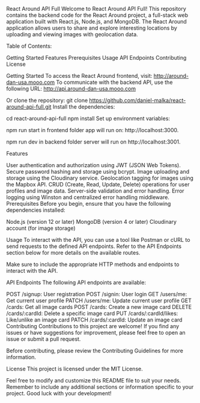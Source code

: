 React Around API Full
Welcome to React Around API Full! This repository contains the backend code for the React Around project, a full-stack web application built with React.js, Node.js, and MongoDB. The React Around application allows users to share and explore interesting locations by uploading and viewing images with geolocation data.

Table of Contents:

Getting Started
Features
Prerequisites
Usage
API Endpoints
Contributing
License

Getting Started
To access the React Around frontend, visit:
http://around-dan-usa.mooo.com
To communicate with the backend API, use the following URL:
http://api.around-dan-usa.mooo.com

Or clone the repository:
git clone https://github.com/daniel-malka/react-around-api-full.git
Install the dependencies:

cd react-around-api-full
npm install
Set up environment variables:

npm run start in frontend folder app will run on: http://localhost:3000.

npm run dev in backend folder server will run on http://localhost:3001.

Features

User authentication and authorization using JWT (JSON Web Tokens).
Secure password hashing and storage using bcrypt.
Image uploading and storage using the Cloudinary service.
Geolocation tagging for images using the Mapbox API.
CRUD (Create, Read, Update, Delete) operations for user profiles and image data.
Server-side validation and error handling.
Error logging using Winston and centralized error handling middleware.
Prerequisites
Before you begin, ensure that you have the following dependencies installed:

Node.js (version 12 or later)
MongoDB (version 4 or later)
Cloudinary account (for image storage)

Usage
To interact with the API, you can use a tool like Postman or cURL to send requests to the defined API endpoints. Refer to the API Endpoints section below for more details on the available routes.

Make sure to include the appropriate HTTP methods and endpoints to interact with the API.

API Endpoints
The following API endpoints are available:

POST /signup: User registration
POST /signin: User login
GET /users/me: Get current user profile
PATCH /users/me: Update current user profile
GET /cards: Get all image cards
POST /cards: Create a new image card
DELETE /cards/:cardId: Delete a specific image card
PUT /cards/:cardId/likes: Like/unlike an image card
PATCH /cards/:cardId: Update an image card
Contributing
Contributions to this project are welcome! If you find any issues or have suggestions for improvement, please feel free to open an issue or submit a pull request.

Before contributing, please review the Contributing Guidelines for more information.

License
This project is licensed under the MIT License.

Feel free to modify and customize this README file to suit your needs. Remember to include any additional sections or information specific to your project. Good luck with your development!
